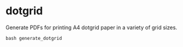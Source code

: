 # dotgrid

Generate PDFs for printing A4 dotgrid paper in a variety of grid sizes.

```
bash generate_dotgrid
```
